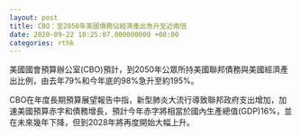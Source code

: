 ```yaml
---
layout: post
title: CBO：至2050年美國債務佔經濟產出急升至近兩倍
date: 2020-09-22 10:25:07.000000000 +08:00
categories: rthk
---
```


美國國會預算辦公室(CBO)預計，到2050年公眾所持美國聯邦債務與美國經濟產出比例，由去年79%和今年底的98%急升至約195%。

CBO在年度長期預算展望報告中指，新型肺炎大流行導致聯邦政府支出增加，加速美國預算赤字和債務增長，預計今年赤字將相當於國內生產總值(GDP)16%，並在未來幾年下降，但到2028年將再度開始大幅上升。

